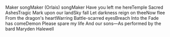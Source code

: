 Maker songMaker (Orlais) songMaker
Have you left me hereTemple
Sacred AshesTragic
Mark upon our landSky fall
Let darkness reign on theeNow flee
From the dragon's heartWarring
Battle-scarred eyesBreach
Into the Fade has comeDemon
Please spare my life
And our sons—As performed by the bard Maryden Halewell
